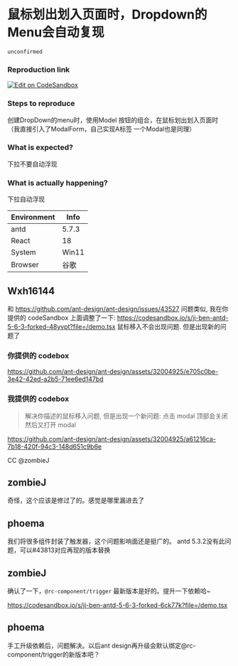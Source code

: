 # 鼠标划出划入页面时，Dropdown的Menu会自动复现

`unconfirmed`

### Reproduction link

[![Edit on CodeSandbox](https://codesandbox.io/static/img/play-codesandbox.svg)](https://codesandbox.io/s/ji-ben-antd-5-6-3-forked-s7pt5d?file=/demo.tsx)

### Steps to reproduce

创建DropDown的menu时，使用Model 按钮的组合，在鼠标划出划入页面时
（我直接引入了ModalForm，自己实现A标签 一个Modal也是同理）

### What is expected?

下拉不要自动浮现

### What is actually happening?

下拉自动浮现

| Environment | Info  |
| ----------- | ----- |
| antd        | 5.7.3 |
| React       | 18    |
| System      | Win11 |
| Browser     | 谷歌  |

<!-- generated by ant-design-issue-helper. DO NOT REMOVE -->

## Wxh16144

和 https://github.com/ant-design/ant-design/issues/43527 问题类似, 我在你提供的 codeSandbox 上面调整了一下: https://codesandbox.io/s/ji-ben-antd-5-6-3-forked-48yvpt?file=/demo.tsx 鼠标移入不会出现问题. 但是出现新的问题了

### 你提供的 codebox

https://github.com/ant-design/ant-design/assets/32004925/e705c0be-3e42-42ed-a2b5-71ee6ed147bd

### 我提供的 codebox

> 解决你描述的鼠标移入问题, 但是出现一个新问题: 点击 modal 顶部会关闭然后又打开 modal

https://github.com/ant-design/ant-design/assets/32004925/a61216ca-7b18-420f-94c3-148d651c9b6e

CC @zombieJ

## zombieJ

奇怪，这个应该是修过了的。感觉是哪里漏进去了

## phoema

我们将很多组件封装了触发器，这个问题影响面还是挺广的。
antd 5.3.2没有此问题，可以#43813对应再现的版本替换

## zombieJ

确认了一下，`@rc-component/trigger` 最新版本是好的。提升一下依赖哈~

https://codesandbox.io/s/ji-ben-antd-5-6-3-forked-6ck77k?file=/demo.tsx

## phoema

手工升级依赖后，问题解决。以后ant design再升级会默认绑定@rc-component/trigger的新版本吧？
